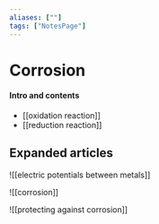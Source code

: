```yaml
---
aliases: [""]
tags: ["NotesPage"]
---
```


# Corrosion

#### Intro and contents
- [[oxidation reaction]]
- [[reduction reaction]]



## Expanded articles

![[electric potentials between metals]]

![[corrosion]]

![[protecting against corrosion]]